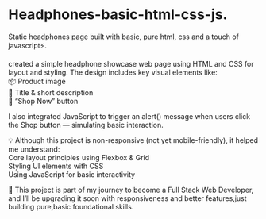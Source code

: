 # Headphones-basic-html-css-js.
Static headphones page built with basic, pure html, css and a touch of javascript⚡.

created a simple headphone showcase web page using HTML and CSS for layout and styling. The design includes key visual elements like:<br>
📦 Product image<br>
🎯 Title & short description<br>
🔘 “Shop Now” button

I also integrated JavaScript to trigger an alert() message when users click the Shop button — simulating basic interaction.

💡 Although this project is non-responsive (not yet mobile-friendly), it helped me understand:<br>
Core layout principles using Flexbox & Grid<br>
Styling UI elements with CSS<br>
Using JavaScript for basic interactivity

🚀 This project is part of my journey to become a Full Stack Web Developer, and I’ll be upgrading it soon with responsiveness and better features,just building pure,basic foundational skills.
